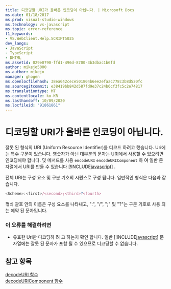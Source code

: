 ```yaml
---
title: 디코딩할 URI가 올바른 인코딩이 아닙니다. | Microsoft Docs
ms.date: 01/18/2017
ms.prod: visual-studio-windows
ms.technology: vs-javascript
ms.topic: error-reference
f1_keywords:
- VS.WebClient.Help.SCRIPT5025
dev_langs:
- JavaScript
- TypeScript
- DHTML
ms.assetid: 029e0790-ffd1-496d-8700-3b3dbac1b6fd
author: mikejo5000
ms.author: mikejo
manager: ghogen
ms.openlocfilehash: 38ea642cece501804b6ee2efaac778c3b8d520fc
ms.sourcegitcommit: e38419bb842d587fd9e37c24b6cf3fc5c2e74817
ms.translationtype: MT
ms.contentlocale: ko-KR
ms.lasthandoff: 10/09/2020
ms.locfileid: "91861861"
---
```

# <a name="the-uri-to-be-decoded-is-not-a-valid-encoding"></a>디코딩할 URI가 올바른 인코딩이 아닙니다.
잘못 된 형식의 URI (Uniform Resource Identifier)를 디코드 하려고 했습니다. Uri에는 특수 구문이 있습니다. 영숫자가 아닌 대부분의 문자는 URI에서 사용할 수 있으려면 인코딩해야 합니다. 및 메서드를 사용 `encodeURI` `encodeURIComponent` 하 여 일반 문자열에서 URI를 만들 수 있습니다 [!INCLUDE[javascript](../../javascript/includes/javascript-md.md)] .  
  
 전체 URI는 구성 요소 및 구분 기호의 시퀀스로 구성 됩니다. 일반적인 형식은 다음과 같습니다.  
  
```JavaScript  
<Scheme>:<first>/<second>;<third>?<fourth>  
```  
  
 꺾쇠 괄호 안의 이름은 구성 요소를 나타내고, ":", "/", ";" 및 "?"는 구분 기호로 사용 되는 예약 된 문자입니다.  
  
### <a name="to-correct-this-error"></a>이 오류를 해결하려면  
  
- 유효한 Uri만 디코딩하 려 고 하는지 확인 합니다. 일반 [!INCLUDE[javascript](../../javascript/includes/javascript-md.md)] 문자열에는 잘못 된 문자가 포함 될 수 있으므로 디코딩할 수 없습니다.  
  
## <a name="see-also"></a>참고 항목  
 [decodeURI 함수](https://developer.mozilla.org/docs/Web/JavaScript/Reference/Global_Objects/decodeuri)   
 [decodeURIComponent 함수](https://developer.mozilla.org/docs/Web/JavaScript/Reference/Global_Objects/decodeuricomponent)